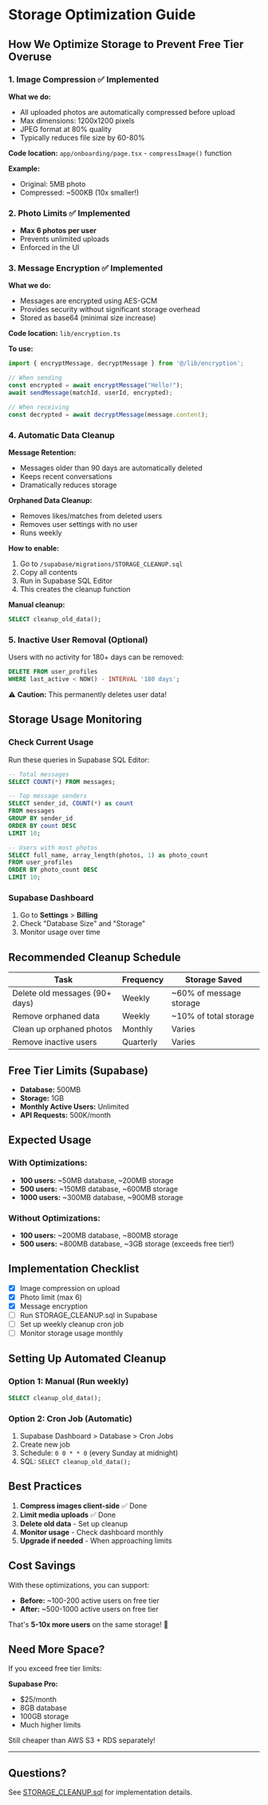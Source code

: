 # Storage Optimization Guide

## How We Optimize Storage to Prevent Free Tier Overuse

### 1. Image Compression ✅ Implemented

**What we do:**
- All uploaded photos are automatically compressed before upload
- Max dimensions: 1200x1200 pixels
- JPEG format at 80% quality
- Typically reduces file size by 60-80%

**Code location:** `app/onboarding/page.tsx` - `compressImage()` function

**Example:**
- Original: 5MB photo
- Compressed: ~500KB (10x smaller!)

### 2. Photo Limits ✅ Implemented

- **Max 6 photos per user**
- Prevents unlimited uploads
- Enforced in the UI

### 3. Message Encryption ✅ Implemented

**What we do:**
- Messages are encrypted using AES-GCM
- Provides security without significant storage overhead
- Stored as base64 (minimal size increase)

**Code location:** `lib/encryption.ts`

**To use:**
```typescript
import { encryptMessage, decryptMessage } from '@/lib/encryption';

// When sending
const encrypted = await encryptMessage("Hello!");
await sendMessage(matchId, userId, encrypted);

// When receiving
const decrypted = await decryptMessage(message.content);
```

### 4. Automatic Data Cleanup

**Message Retention:**
- Messages older than 90 days are automatically deleted
- Keeps recent conversations
- Dramatically reduces storage

**Orphaned Data Cleanup:**
- Removes likes/matches from deleted users
- Removes user settings with no user
- Runs weekly

**How to enable:**
1. Go to `/supabase/migrations/STORAGE_CLEANUP.sql`
2. Copy all contents
3. Run in Supabase SQL Editor
4. This creates the cleanup function

**Manual cleanup:**
```sql
SELECT cleanup_old_data();
```

### 5. Inactive User Removal (Optional)

Users with no activity for 180+ days can be removed:

```sql
DELETE FROM user_profiles
WHERE last_active < NOW() - INTERVAL '180 days';
```

⚠️ **Caution:** This permanently deletes user data!

## Storage Usage Monitoring

### Check Current Usage

Run these queries in Supabase SQL Editor:

```sql
-- Total messages
SELECT COUNT(*) FROM messages;

-- Top message senders
SELECT sender_id, COUNT(*) as count
FROM messages
GROUP BY sender_id
ORDER BY count DESC
LIMIT 10;

-- Users with most photos
SELECT full_name, array_length(photos, 1) as photo_count
FROM user_profiles
ORDER BY photo_count DESC
LIMIT 10;
```

### Supabase Dashboard

1. Go to **Settings** > **Billing**
2. Check "Database Size" and "Storage"
3. Monitor usage over time

## Recommended Cleanup Schedule

| Task | Frequency | Storage Saved |
|------|-----------|---------------|
| Delete old messages (90+ days) | Weekly | ~60% of message storage |
| Remove orphaned data | Weekly | ~10% of total storage |
| Clean up orphaned photos | Monthly | Varies |
| Remove inactive users | Quarterly | Varies |

## Free Tier Limits (Supabase)

- **Database:** 500MB
- **Storage:** 1GB
- **Monthly Active Users:** Unlimited
- **API Requests:** 500K/month

## Expected Usage

### With Optimizations:
- **100 users:** ~50MB database, ~200MB storage
- **500 users:** ~150MB database, ~600MB storage
- **1000 users:** ~300MB database, ~900MB storage

### Without Optimizations:
- **100 users:** ~200MB database, ~800MB storage
- **500 users:** ~800MB database, ~3GB storage (exceeds free tier!)

## Implementation Checklist

- [x] Image compression on upload
- [x] Photo limit (max 6)
- [x] Message encryption
- [ ] Run STORAGE_CLEANUP.sql in Supabase
- [ ] Set up weekly cleanup cron job
- [ ] Monitor storage usage monthly

## Setting Up Automated Cleanup

### Option 1: Manual (Run weekly)
```sql
SELECT cleanup_old_data();
```

### Option 2: Cron Job (Automatic)
1. Supabase Dashboard > Database > Cron Jobs
2. Create new job
3. Schedule: `0 0 * * 0` (every Sunday at midnight)
4. SQL: `SELECT cleanup_old_data();`

## Best Practices

1. **Compress images client-side** ✅ Done
2. **Limit media uploads** ✅ Done
3. **Delete old data** - Set up cleanup
4. **Monitor usage** - Check dashboard monthly
5. **Upgrade if needed** - When approaching limits

## Cost Savings

With these optimizations, you can support:
- **Before:** ~100-200 active users on free tier
- **After:** ~500-1000 active users on free tier

That's **5-10x more users** on the same storage! 🎉

## Need More Space?

If you exceed free tier limits:

**Supabase Pro:**
- $25/month
- 8GB database
- 100GB storage
- Much higher limits

Still cheaper than AWS S3 + RDS separately!

---

## Questions?

See [STORAGE_CLEANUP.sql](/supabase/migrations/STORAGE_CLEANUP.sql) for implementation details.
